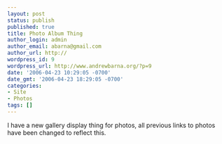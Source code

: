 ```yaml
---
layout: post
status: publish
published: true
title: Photo Album Thing
author_login: admin
author_email: abarna@gmail.com
author_url: http://
wordpress_id: 9
wordpress_url: http://www.andrewbarna.org/?p=9
date: '2006-04-23 10:29:05 -0700'
date_gmt: '2006-04-23 18:29:05 -0700'
categories:
- Site
- Photos
tags: []
---
```

I have a new gallery display thing for photos, all previous links to photos have been changed to reflect this.
